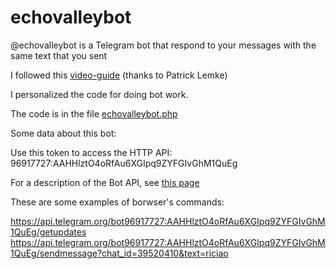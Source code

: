 # echovalleybot
@echovalleybot is a Telegram bot that respond to your messages with the same text that you sent 


I followed this [video-guide](https://www.youtube.com/watch?v=hJBYojK7DO4) (thanks to Patrick Lemke)

I personalized the code for doing bot work.

The code is in the file [echovalleybot.php](https://github.com/PeriniMatteo/echovalleybot/echovalleybot.php)

Some data about this bot:

Use this token to access the HTTP API:
96917727:AAHHlztO4oRfAu6XGIpq9ZYFGIvGhM1QuEg

For a description of the Bot API, see [this page](https://core.telegram.org/bots/api)

These are some examples of borwser's commands:

https://api.telegram.org/bot96917727:AAHHlztO4oRfAu6XGIpq9ZYFGIvGhM1QuEg/getupdates
https://api.telegram.org/bot96917727:AAHHlztO4oRfAu6XGIpq9ZYFGIvGhM1QuEg/sendmessage?chat_id=39520410&text=riciao
